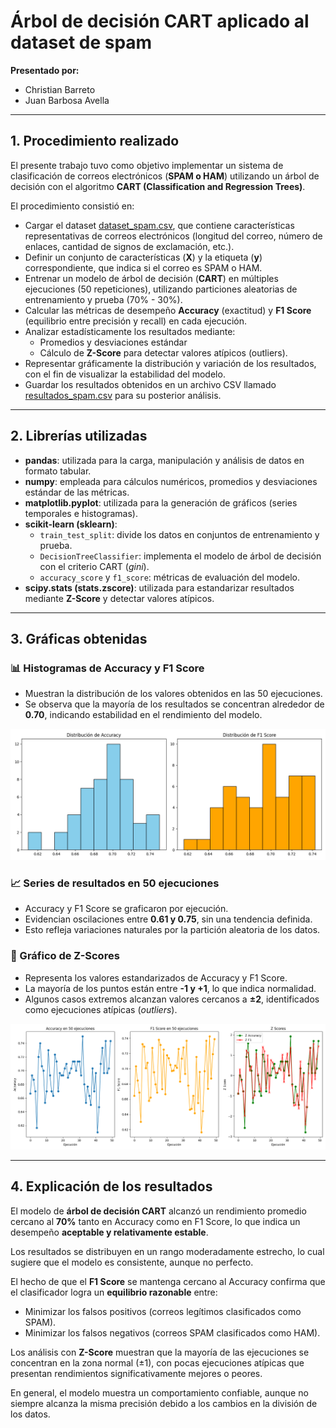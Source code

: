 # Árbol de decisión CART aplicado al dataset de spam

**Presentado por:**  
- Christian Barreto  
- Juan Barbosa Avella  

---

## 1. Procedimiento realizado
El presente trabajo tuvo como objetivo implementar un sistema de clasificación de correos electrónicos (**SPAM o HAM**) utilizando un árbol de decisión con el algoritmo **CART (Classification and Regression Trees)**.

El procedimiento consistió en:

- Cargar el dataset [dataset_spam.csv](data/dataset_spam.csv), que contiene características representativas de correos electrónicos (longitud del correo, número de enlaces, cantidad de signos de exclamación, etc.).  
- Definir un conjunto de características (**X**) y la etiqueta (**y**) correspondiente, que indica si el correo es SPAM o HAM.  
- Entrenar un modelo de árbol de decisión (**CART**) en múltiples ejecuciones (50 repeticiones), utilizando particiones aleatorias de entrenamiento y prueba (70% - 30%).  
- Calcular las métricas de desempeño **Accuracy** (exactitud) y **F1 Score** (equilibrio entre precisión y recall) en cada ejecución.  
- Analizar estadísticamente los resultados mediante:  
  - Promedios y desviaciones estándar  
  - Cálculo de **Z-Score** para detectar valores atípicos (outliers).  
- Representar gráficamente la distribución y variación de los resultados, con el fin de visualizar la estabilidad del modelo.  
- Guardar los resultados obtenidos en un archivo CSV llamado [resultados_spam.csv](results/resultados_spam.csv) para su posterior análisis.

---

## 2. Librerías utilizadas

- **pandas**: utilizada para la carga, manipulación y análisis de datos en formato tabular.  
- **numpy**: empleada para cálculos numéricos, promedios y desviaciones estándar de las métricas.  
- **matplotlib.pyplot**: utilizada para la generación de gráficos (series temporales e histogramas).  
- **scikit-learn (sklearn)**:  
  - `train_test_split`: divide los datos en conjuntos de entrenamiento y prueba.  
  - `DecisionTreeClassifier`: implementa el modelo de árbol de decisión con el criterio CART (*gini*).  
  - `accuracy_score` y `f1_score`: métricas de evaluación del modelo.  
- **scipy.stats (stats.zscore)**: utilizada para estandarizar resultados mediante **Z-Score** y detectar valores atípicos.  

---

## 3. Gráficas obtenidas

### 📊 Histogramas de Accuracy y F1 Score
- Muestran la distribución de los valores obtenidos en las 50 ejecuciones.  
- Se observa que la mayoría de los resultados se concentran alrededor de **0.70**, indicando estabilidad en el rendimiento del modelo.

 ![Histograma de métricas](images/histogramas_metricas.png)


### 📈 Series de resultados en 50 ejecuciones
- Accuracy y F1 Score se graficaron por ejecución.  
- Evidencian oscilaciones entre **0.61 y 0.75**, sin una tendencia definida.  
- Esto refleja variaciones naturales por la partición aleatoria de los datos.  

### 🔎 Gráfico de Z-Scores
- Representa los valores estandarizados de Accuracy y F1 Score.  
- La mayoría de los puntos están entre **-1 y +1**, lo que indica normalidad.  
- Algunos casos extremos alcanzan valores cercanos a **±2**, identificados como ejecuciones atípicas (*outliers*).

![resultados_metricas](images/resultados_metricas.png)


---

## 4. Explicación de los resultados

El modelo de **árbol de decisión CART** alcanzó un rendimiento promedio cercano al **70%** tanto en Accuracy como en F1 Score, lo que indica un desempeño **aceptable y relativamente estable**.  

Los resultados se distribuyen en un rango moderadamente estrecho, lo cual sugiere que el modelo es consistente, aunque no perfecto.  

El hecho de que el **F1 Score** se mantenga cercano al Accuracy confirma que el clasificador logra un **equilibrio razonable** entre:  
- Minimizar los falsos positivos (correos legítimos clasificados como SPAM).  
- Minimizar los falsos negativos (correos SPAM clasificados como HAM).  

Los análisis con **Z-Score** muestran que la mayoría de las ejecuciones se concentran en la zona normal (±1), con pocas ejecuciones atípicas que presentan rendimientos significativamente mejores o peores.  

En general, el modelo muestra un comportamiento confiable, aunque no siempre alcanza la misma precisión debido a los cambios en la división de los datos.

